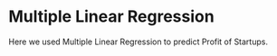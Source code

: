 # Multiple Linear Regression

Here we used Multiple Linear Regression to predict Profit of Startups.
